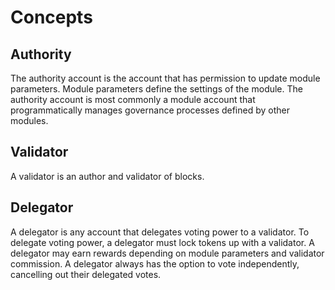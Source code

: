 # Concepts

## Authority

The authority account is the account that has permission to update module parameters. Module parameters define the settings of the module. The authority account is most commonly a module account that programmatically manages governance processes defined by other modules.

## Validator

A validator is an author and validator of blocks.

## Delegator

A delegator is any account that delegates voting power to a validator. To delegate voting power, a delegator must lock tokens up with a validator. A delegator may earn rewards depending on module parameters and validator commission. A delegator always has the option to vote independently, cancelling out their delegated votes.

